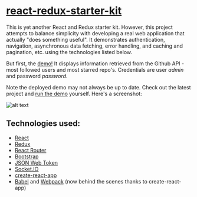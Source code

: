 # [react-redux-starter-kit](http://cloudmu.github.io/react-redux-starter-kit/)

This is yet another React and Redux starter kit. However, this project attempts to balance simplicity with developing a real web application that actually "does something useful". 
It demonstrates authentication, navigation, asynchronous data fetching, error handling, and caching and pagination, etc. using the technologies listed below.

But first, the [demo!](http://cloudmu.github.io/react-redux-starter-kit/) It displays information retrieved from the Github API - most followed users and most starred repo's. 
Credentials are user *admin* and password *password*. 

Note the deployed demo may not always be up to date. Check out the latest project and [run the demo](#getting-started) yourself.
Here's a screenshot:

![alt text](https://raw.githubusercontent.com/cloudmu/react-redux-starter-kit/master/screenshot.png "Screenshot")

## Technologies used:

- [React](https://github.com/facebook/react)
- [Redux](https://github.com/rackt/redux)
- [React Router](https://github.com/rackt/react-router)
- [Bootstrap](https://github.com/twbs/bootstrap)
- [JSON Web Token](https://jwt.io/)
- [Socket.IO](http://socket.io/)
- [create-react-app](https://github.com/facebookincubator/create-react-app/)
- [Babel](http://babeljs.io/) and [Webpack](http://webpack.github.io/) (now behind the scenes thanks to create-react-app)
